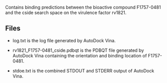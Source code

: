 Contains binding predictions between the bioactive compound F1757-0481 and the cside search space on the virulence factor rv1821.

## Files

- log.txt is the log file generated by AutoDock Vina.

- rv1821_F1757-0481_cside.pdbqt is the PDBQT file generated by AutoDock Vina containing the orientation and binding location of F1757-0481.

- stdoe.txt is the combined STDOUT and STDERR output of AutoDock Vina.

